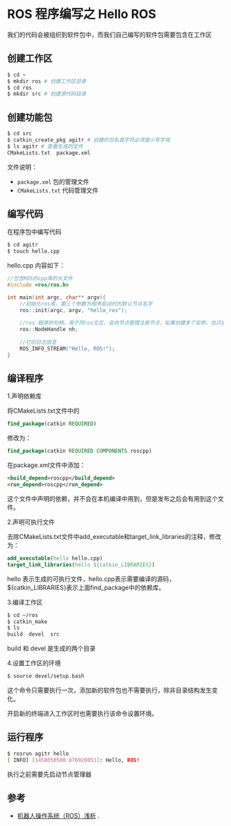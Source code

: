 # ROS 程序编写之 Hello ROS

我们的代码会被组织到软件包中，而我们自己编写的软件包需要包含在工作区

## 创建工作区
``` bash
$ cd ~
$ mkdir ros # 创建工作区目录
$ cd ros
$ mkdir src	# 创建源代码目录
```
## 创建功能包
``` bash
$ cd src
$ catkin_create_pkg agitr # 创建的包名首字符必须是小写字母
$ ls agitr # 查看生成的文件
CMakeLists.txt  package.xml
```
	
文件说明：

- `package.xml` 包的管理文件
- `CMakeLists.txt` 代码管理文件

## 编写代码

在程序包中编写代码
``` bash
$ cd agitr
$ touch hello.cpp
```
	
hello.cpp 内容如下：
``` c++
//包含ROS的cpp库的头文件
#include <ros/ros.h>

int main(int argc, char** argv){
	//初始化ros库，第三个参数为程序启动时的默认节点名字
	ros::init(argc, argv, "hello_ros");
	
	//ros 程序的句柄，用于同ros交互，会向节点管理注册节点，如果创建多个实例，也只会注册一次
	ros::NodeHandle nh;
	
	//打印日志信息
	ROS_INFO_STREAM("Hello, ROS!");
}
```
	
## 编译程序

1.声明依赖库

将CMakeLists.txt文件中的
``` cmake
find_package(catkin REQUIRED)
```
修改为：
``` cmake
find_package(catkin REQUIRED COMPONENTS roscpp)
```
在package.xml文件中添加：
``` xml
<build_depend>roscpp</build_depend>
<run_depend>roscpp</run_depend>
```
这个文件中声明的依赖，并不会在本机编译中用到，但是发布之后会有用到这个文件。

2.声明可执行文件

去除CMakeLists.txt文件中add_executable和target_link_libraries的注释，修改为：
``` cmake
add_executable(hello hello.cpp)
target_link_libraries(hello ${catkin_LIBRARIES})
```
hello 表示生成的可执行文件，hello.cpp表示需要编译的源码，${catkin_LIBRARIES}表示上面find_package中的依赖库。

3.编译工作区
``` bash
$ cd ~/ros
$ catkin_make
$ ls
build  devel  src
```
build 和 devel 是生成的两个目录

4.设置工作区的环境
``` bash
$ source devel/setup.bash
```
这个命令只需要执行一次，添加新的软件包也不需要执行，除非目录结构发生变化。

开启新的终端进入工作区时也需要执行该命令设置环境。


## 运行程序
``` bash
$ rosrun agitr hello 
[ INFO] [1458050500.876920851]: Hello, ROS!
```
执行之前需要先启动节点管理器

## 参考

- [机器人操作系统（ROS）浅析](http://books.exbot.net/gentleros) .


